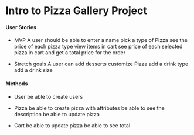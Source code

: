 # Intro to Pizza Gallery Project

#### User Stories ####
  * MVP
    A user should be able to
      enter a name
      pick a type of Pizza
      see the price of each pizza type
      view items in cart
      see price of each selected pizza in cart
      and get a total price for the order

  * Stretch goals
     A user can
      add desserts
      customize Pizza
      add a drink type
      add a drink size
 
 #### Methods ####
  * User
    be able to create users

  * Pizza
    be able to create pizza with attributes
    be able to see the description
    be able to update pizza


  * Cart
    be able to update pizza
    be able to see total
